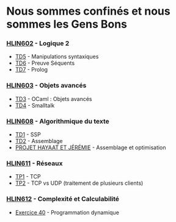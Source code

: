 # Nous sommes confinés et nous sommes les Gens Bons
### [HLIN602](https://github.com/JeanSebastienBach/LesGensBons/tree/master/HLIN602) - Logique 2
* [TD5](https://github.com/JeanSebastienBach/LesGensBons/tree/master/HLIN602/TD5) - Manipulations syntaxiques
* [TD6](https://github.com/JeanSebastienBach/LesGensBons/tree/master/HLIN602/TD6) - Preuve Séquents
* [TD7](https://github.com/JeanSebastienBach/LesGensBons/tree/master/HLIN602/TD7) - Prolog
### [HLIN603](https://github.com/JeanSebastienBach/LesGensBons/tree/master/HLIN603) - Objets avancés
* [TD3](https://github.com/JeanSebastienBach/LesGensBons/tree/master/HLIN603/TD3) - OCaml : Objets avancés
* [TD4](https://github.com/JeanSebastienBach/LesGensBons/tree/master/HLIN603/TD4) - Smalltalk
### [HLIN608](https://github.com/JeanSebastienBach/LesGensBons/tree/master/HLIN608) - Algorithmique du texte
* [TD1](https://github.com/JeanSebastienBach/LesGensBons/tree/master/HLIN608/TD1) - SSP
* [TD2](https://github.com/JeanSebastienBach/LesGensBons/tree/master/HLIN608/TD2) - Assemblage
* [PROJET HAYAAT ET JÉRÉMIE](https://github.com/JeanSebastienBach/LesGensBons/tree/master/HLIN608/Projet_Hayaat_Jeremie) - Assemblage et optimisation
### [HLIN611](https://github.com/JeanSebastienBach/LesGensBons/tree/master/HLIN611) - Réseaux
* [TP1](https://github.com/JeanSebastienBach/LesGensBons/tree/master/HLIN611/TP1) - TCP
* [TP2](https://github.com/JeanSebastienBach/LesGensBons/tree/master/HLIN611/TP2) - TCP vs UDP (traitement de plusieurs clients)
### [HLIN612](https://github.com/JeanSebastienBach/LesGensBons/tree/master/HLIN612) - Complexité et Calculabilité
* [Exercice 40](https://github.com/JeanSebastienBach/LesGensBons/tree/master/HLIN612/Exo40) - Programmation dynamique